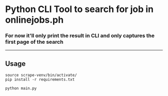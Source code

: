 # Python CLI Tool to search for job in onlinejobs.ph

### For now it'll only print the result in CLI and only captures the first page of the search

---

## Usage
```
source scrape-venv/bin/activate/
pip install -r requirements.txt

python main.py
```
